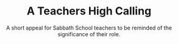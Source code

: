 ---
title: A Teachers High Calling
subtitle: A short appeal for Sabbath School teachers to be reminded of the significance of their role.
video:
  - src: https://sabbath-school-resources-assets.adventech.io/en/aij/aij-training-videos/assets/en-aij-a-teachers-high-calling.mp4
    title: A Teachers High Calling
    thumbnail: https://sabbath-school-resources-assets.adventech.io/en/aij/aij-training-videos/assets/en-aij-a-teachers-high-calling.webp
---